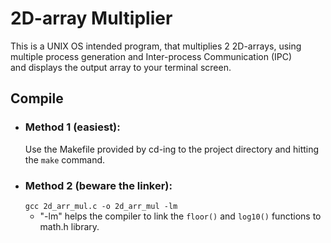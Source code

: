 # 2D-array Multiplier
This is a UNIX OS intended program, that multiplies 2 2D-arrays, using multiple process generation and Inter-process Communication (IPC)  
and displays the output array to your terminal screen.  

## Compile
  * ### Method 1 (easiest):
    Use the Makefile provided by cd-ing to the project directory and hitting the `make` command.  
  * ### Method 2 (beware the linker):
    `gcc 2d_arr_mul.c -o 2d_arr_mul -lm`  
    - "-lm" helps the compiler to link the `floor()` and `log10()` functions to math.h library.  
